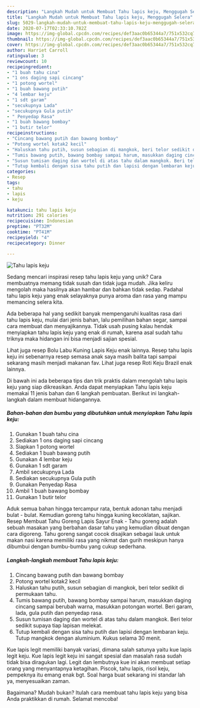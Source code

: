 ```yaml
---
description: "Langkah Mudah untuk Membuat Tahu lapis keju, Menggugah Selera"
title: "Langkah Mudah untuk Membuat Tahu lapis keju, Menggugah Selera"
slug: 5029-langkah-mudah-untuk-membuat-tahu-lapis-keju-menggugah-selera
date: 2020-07-17T02:33:10.782Z
image: https://img-global.cpcdn.com/recipes/def3aac0b65344a7/751x532cq70/tahu-lapis-keju-foto-resep-utama.jpg
thumbnail: https://img-global.cpcdn.com/recipes/def3aac0b65344a7/751x532cq70/tahu-lapis-keju-foto-resep-utama.jpg
cover: https://img-global.cpcdn.com/recipes/def3aac0b65344a7/751x532cq70/tahu-lapis-keju-foto-resep-utama.jpg
author: Harriet Carroll
ratingvalue: 3
reviewcount: 10
recipeingredient:
- "1 buah tahu cina"
- "1 ons daging sapi cincang"
- "1 potong wortel"
- "1 buah bawang putih"
- "4 lembar keju"
- "1 sdt garam"
- "secukupnya Lada"
- "secukupnya Gula putih"
- " Penyedap Rasa"
- "1 buah bawang bombay"
- "1 butir telor"
recipeinstructions:
- "Cincang bawang putih dan bawang bombay"
- "Potong wortel kotak2 kecil"
- "Haluskan tahu putih, susun sebagian di mangkok, beri telor sedikit di permukaan tahu."
- "Tumis bawang putih, bawang bombay sampai harum, masukkan daging cincang sampai berubah warna, masukkan potongan wortel. Beri garam, lada, gula putih dan penyedap rasa."
- "Susun tumisan daging dan wortel di atas tahu dalam mangkok. Beri telor sedikit supaya tiap lapisan melekat."
- "Tutup kembali dengan sisa tahu putih dan lapisi dengan lembaran keju. Tutup mangkok dengan aluminium. Kukus selama 30 menit."
categories:
- Resep
tags:
- tahu
- lapis
- keju

katakunci: tahu lapis keju 
nutrition: 291 calories
recipecuisine: Indonesian
preptime: "PT32M"
cooktime: "PT41M"
recipeyield: "4"
recipecategory: Dinner

---
```



![Tahu lapis keju](https://img-global.cpcdn.com/recipes/def3aac0b65344a7/751x532cq70/tahu-lapis-keju-foto-resep-utama.jpg)

Sedang mencari inspirasi resep tahu lapis keju yang unik? Cara membuatnya memang tidak susah dan tidak juga mudah. Jika keliru mengolah maka hasilnya akan hambar dan bahkan tidak sedap. Padahal tahu lapis keju yang enak selayaknya punya aroma dan rasa yang mampu memancing selera kita.

Ada beberapa hal yang sedikit banyak mempengaruhi kualitas rasa dari tahu lapis keju, mulai dari jenis bahan, lalu pemilihan bahan segar, sampai cara membuat dan menyajikannya. Tidak usah pusing kalau hendak menyiapkan tahu lapis keju yang enak di rumah, karena asal sudah tahu triknya maka hidangan ini bisa menjadi sajian spesial.

Lihat juga resep Bolu Labu Kuning Lapis Keju enak lainnya. Resep tahu lapis keju ini sebenarnya resep semasa anak saya masih balita tapi sampai sekarang masih menjadi makanan fav. Lihat juga resep Roti Keju Brazil enak lainnya.


Di bawah ini ada beberapa tips dan trik praktis dalam mengolah tahu lapis keju yang siap dikreasikan. Anda dapat menyiapkan Tahu lapis keju memakai 11 jenis bahan dan 6 langkah pembuatan. Berikut ini langkah-langkah dalam membuat hidangannya.

<!--inarticleads1-->

##### Bahan-bahan dan bumbu yang dibutuhkan untuk menyiapkan Tahu lapis keju:

1. Gunakan 1 buah tahu cina
1. Sediakan 1 ons daging sapi cincang
1. Siapkan 1 potong wortel
1. Sediakan 1 buah bawang putih
1. Gunakan 4 lembar keju
1. Gunakan 1 sdt garam
1. Ambil secukupnya Lada
1. Sediakan secukupnya Gula putih
1. Gunakan  Penyedap Rasa
1. Ambil 1 buah bawang bombay
1. Gunakan 1 butir telor


Aduk semua bahan hingga tercampur rata, bentuk adonan tahu menjadi bulat - bulat. Kemudian goreng tahu hingga kuning kecoklatan, sajikan. Resep Membuat Tahu Goreng Lapis Sayur Enak - Tahu goreng adalah sebuah masakan yang berbahan dasar tahu yang kemudian dibuat dengan cara digoreng. Tahu goreng sangat cocok disajikan sebagai lauk untuk makan nasi karena memiliki rasa yang nikmat dan gurih meskipun hanya dibumbui dengan bumbu-bumbu yang cukup sederhana. 

<!--inarticleads2-->

##### Langkah-langkah membuat Tahu lapis keju:

1. Cincang bawang putih dan bawang bombay
1. Potong wortel kotak2 kecil
1. Haluskan tahu putih, susun sebagian di mangkok, beri telor sedikit di permukaan tahu.
1. Tumis bawang putih, bawang bombay sampai harum, masukkan daging cincang sampai berubah warna, masukkan potongan wortel. Beri garam, lada, gula putih dan penyedap rasa.
1. Susun tumisan daging dan wortel di atas tahu dalam mangkok. Beri telor sedikit supaya tiap lapisan melekat.
1. Tutup kembali dengan sisa tahu putih dan lapisi dengan lembaran keju. Tutup mangkok dengan aluminium. Kukus selama 30 menit.


Kue lapis legit memiliki banyak variasi, dimana salah satunya yaitu kue lapis legit keju. Kue lapis legit keju ini sangat spesial dan masalah rasa sudah tidak bisa diragukan lagi. Legit dan lembutnya kue ini akan membuat setiap orang yang menyantapnya ketagihan. Piscok, tahu lapis, risol keju, pempeknya itu emang enak bgt. Soal harga buat sekarang ini standar lah ya, menyesuaikan zaman. 

Bagaimana? Mudah bukan? Itulah cara membuat tahu lapis keju yang bisa Anda praktikkan di rumah. Selamat mencoba!
